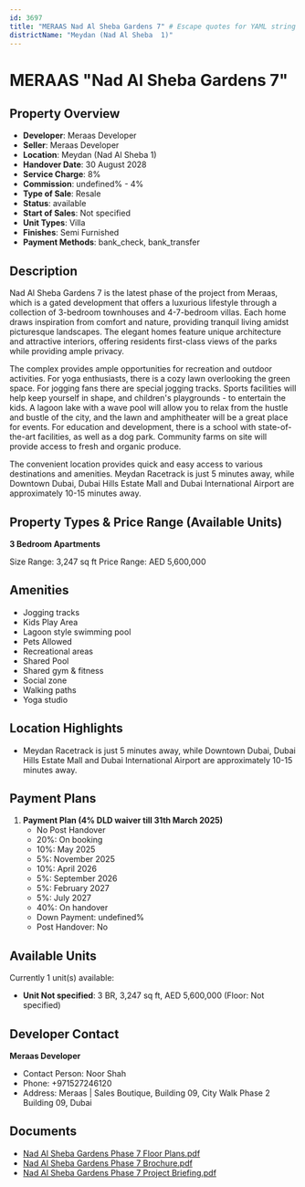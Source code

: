 ```yaml
---
id: 3697
title: "MERAAS Nad Al Sheba Gardens 7" # Escape quotes for YAML string
districtName: "Meydan (Nad Al Sheba  1)"
---
```


# MERAAS "Nad Al Sheba Gardens 7"

## Property Overview
- **Developer**: Meraas Developer
- **Seller**: Meraas Developer
- **Location**: Meydan (Nad Al Sheba  1)
- **Handover Date**: 30 August 2028
- **Service Charge**: 8%
- **Commission**: undefined% - 4%
- **Type of Sale**: Resale
- **Status**: available
- **Start of Sales**: Not specified
- **Unit Types**: Villa
- **Finishes**: Semi Furnished
- **Payment Methods**: bank_check, bank_transfer

## Description
Nad Al Sheba Gardens 7 is the latest phase of the project from Meraas, which is a gated development that offers a luxurious lifestyle through a collection of 3-bedroom townhouses and 4-7-bedroom villas. Each home draws inspiration from comfort and nature, providing tranquil living amidst picturesque landscapes. The elegant homes feature unique architecture and attractive interiors, offering residents first-class views of the parks while providing ample privacy.

The complex provides ample opportunities for recreation and outdoor activities. For yoga enthusiasts, there is a cozy lawn overlooking the green space. For jogging fans there are special jogging tracks. Sports facilities will help keep yourself in shape, and children's playgrounds - to entertain the kids. A lagoon lake with a wave pool will allow you to relax from the hustle and bustle of the city, and the lawn and amphitheater will be a great place for events. For education and development, there is a school with state-of-the-art facilities, as well as a dog park. Community farms on site will provide access to fresh and organic produce.

The convenient location provides quick and easy access to various destinations and amenities. Meydan Racetrack is just 5 minutes away, while Downtown Dubai, Dubai Hills Estate Mall and Dubai International Airport are approximately 10-15 minutes away.

## Property Types & Price Range (Available Units)
**3 Bedroom Apartments**

Size Range: 3,247 sq ft
Price Range: AED 5,600,000

## Amenities
- Jogging tracks
- Kids Play Area
- Lagoon style swimming pool
- Pets Allowed
- Recreational areas
- Shared Pool
- Shared gym & fitness
- Social zone
- Walking paths
- Yoga studio

## Location Highlights
- Meydan Racetrack is just 5 minutes away, while Downtown Dubai, Dubai Hills Estate Mall and Dubai International Airport are approximately 10-15 minutes away.

## Payment Plans
1. **Payment Plan (4% DLD waiver till 31th March 2025)**
   - No Post Handover
   - 20%: On booking
   - 10%: May 2025
   - 5%: November 2025
   - 10%: April 2026
   - 5%: September 2026
   - 5%: February 2027
   - 5%: July 2027
   - 40%: On handover
   - Down Payment: undefined%
   - Post Handover: No

## Available Units
Currently 1 unit(s) available:
- **Unit Not specified**: 3 BR, 3,247 sq ft, AED 5,600,000 (Floor: Not specified)

## Developer Contact
**Meraas Developer**
- Contact Person: Noor Shah
- Phone: +971527246120
- Address: Meraas | Sales Boutique, Building 09, City Walk Phase 2 Building 09, Dubai

## Documents
- [Nad Al Sheba Gardens Phase 7 Floor Plans.pdf](https://cdn.geniemap.net/2024/11/27/XQZmYozn8fg06AMsElENQWBGBbjTszkgoX6JbJQJ.pdf)
- [Nad Al Sheba Gardens Phase 7 Brochure.pdf](https://cdn.geniemap.net/2024/11/27/71QNK1VZMgV7dci2k9xRDj5UYHEe2Ht4xQJQ1OXl.pdf)
- [Nad Al Sheba Gardens Phase 7 Project Briefing.pdf](https://cdn.geniemap.net/2024/11/27/iQdc9dT4i9alkkxQgOjOp3eehNpIKor4DjCVTIiT.pdf)
